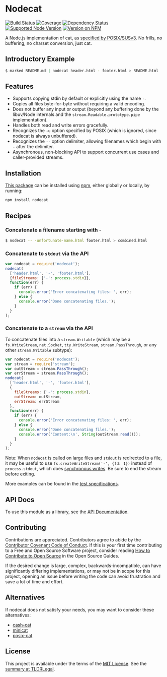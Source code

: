 Nodecat
========

[![Build Status](https://img.shields.io/github/actions/workflow/status/kevinoid/nodecat/node.js.yml?branch=main&style=flat&label=build)](https://github.com/kevinoid/nodecat/actions?query=branch%3Amain)
[![Coverage](https://img.shields.io/codecov/c/github/kevinoid/nodecat/main.svg?style=flat)](https://app.codecov.io/gh/kevinoid/nodecat/branch/main)
[![Dependency Status](https://img.shields.io/david/kevinoid/nodecat.svg?style=flat)](https://david-dm.org/kevinoid/nodecat)
[![Supported Node Version](https://img.shields.io/node/v/nodecat.svg?style=flat)](https://www.npmjs.com/package/nodecat)
[![Version on NPM](https://img.shields.io/npm/v/nodecat.svg?style=flat)](https://www.npmjs.com/package/nodecat)

A Node.js implementation of cat, as [specified by
POSIX/SUSv3](http://pubs.opengroup.org/onlinepubs/9699919799/utilities/cat.html).
No frills, no buffering, no charset conversion, just cat.

## Introductory Example

```sh
$ marked README.md | nodecat header.html - footer.html > README.html
```

## Features

* Supports copying stdin by default or explicitly using the name `-`.
* Copies all files byte-for-byte without requiring a valid encoding.
* Does not buffer any input or output (beyond any buffering done by the
  libuv/Node internals and the `stream.Readable.prototype.pipe`
  implementation).
* Handles both read and write errors gracefully.
* Recognizes the `-u` option specified by POSIX (which is ignored, since
  nodecat is always unbuffered).
* Recognizes the `--` option delimiter, allowing filenames which begin with
  `-` after the delimiter.
* Asynchronous, non-blocking API to support concurrent use cases and
  caller-provided streams.

## Installation

[This package](https://www.npmjs.com/package/nodecat) can be
installed using [npm](https://www.npmjs.com/), either globally or locally, by
running:

```sh
npm install nodecat
```

## Recipes

### Concatenate a filename starting with -

```sh
$ nodecat -- -unfortunate-name.html footer.html > combined.html
```

### Concatenate to `stdout` via the API

```js
var nodecat = require('nodecat');
nodecat(
  ['header.html', '-', 'footer.html'],
  {fileStreams: {'-': process.stdin}},
  function(err) {
    if (err) {
      console.error('Error concatenating files: ', err);
    } else {
      console.error('Done concatenating files.');
    }
  }
);
```

### Concatenate to a `stream` via the API

To concatenate files into a `stream.Writable` (which may be a
`fs.WriteStream`, `net.Socket`, `tty.WriteStream`, `stream.PassThrough`, or
any other `stream.Writable` subtype):

```js
var nodecat = require('nodecat');
var stream = require('stream');
var outStream = stream.PassThrough();
var errStream = stream.PassThrough();
nodecat(
  ['header.html', '-', 'footer.html'],
  {
    fileStreams: {'-': process.stdin},
    outStream: outStream,
    errStream: errStream
  },
  function(err) {
    if (err) {
      console.error('Error concatenating files: ', err);
    } else {
      console.error('Done concatenating files.');
      console.error('Content:\n', String(outStream.read()));
    }
  }
);
```

Note:  When `nodecat` is called on large files and `stdout` is redirected to a
file, it may be useful to use `fs.createWriteStream('-', {fd: 1})` instead of
`process.stdout`, which does [synchronous
writes](https://nodejs.org/api/process.html#process_process_stdout).  Be sure
to end the stream before exiting.

More examples can be found in the [test
specifications](https://kevinoid.github.io/nodecat/spec).

## API Docs

To use this module as a library, see the [API
Documentation](https://kevinoid.github.io/nodecat/api).

## Contributing

Contributions are appreciated.  Contributors agree to abide by the [Contributor
Covenant Code of
Conduct](https://www.contributor-covenant.org/version/1/4/code-of-conduct.html).
If this is your first time contributing to a Free and Open Source Software
project, consider reading [How to Contribute to Open
Source](https://opensource.guide/how-to-contribute/)
in the Open Source Guides.

If the desired change is large, complex, backwards-incompatible, can have
significantly differing implementations, or may not be in scope for this
project, opening an issue before writing the code can avoid frustration and
save a lot of time and effort.

## Alternatives

If nodecat does not satisfy your needs, you may want to consider these
alternatives:

* [cash-cat](https://www.npmjs.com/package/cash-cat)
* [minicat](https://www.npmjs.com/package/minicat)
* [posix-cat](https://www.npmjs.com/package/posix-cat)

## License

This project is available under the terms of the [MIT License](LICENSE.txt).
See the [summary at TLDRLegal](https://tldrlegal.com/license/mit-license).

